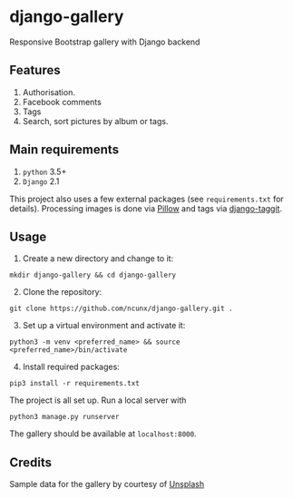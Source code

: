 # django-gallery
Responsive Bootstrap gallery with Django backend

Features
--------

1. Authorisation.
3. Facebook comments
4. Tags
5. Search, sort pictures by album or tags.


Main requirements
------------

1. `python` 3.5+
2. `Django` 2.1

This project also uses a few external packages (see `requirements.txt` for details). Processing images is done via [Pillow](https://github.com/python-pillow/Pillow) and tags via [django-taggit](https://github.com/alex/django-taggit).


Usage
-----

1. Create a new directory and change to it:

`mkdir django-gallery && cd django-gallery`

2. Clone the repository:

`git clone https://github.com/ncunx/django-gallery.git .`

3. Set up a virtual environment and activate it:

`python3 -m venv <preferred_name> && source <preferred_name>/bin/activate`

4. Install required packages:

`pip3 install -r requirements.txt`

The project is all set up. Run a local server with

`python3 manage.py runserver`

The gallery should be available at `localhost:8000`.


Credits
-------
Sample data for the gallery by courtesy of [Unsplash](https://unsplash.com/)